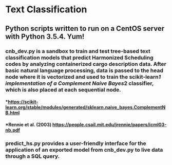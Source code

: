 # Text Classification
## Python scripts written to run on a CentOS server with Python 3.5.4. Yum!
### cnb_dev.py is a sandbox to train and test tree-based text classification models that predict Harmonized Scheduling codes by analyzing containerized cargo description data. After basic natural language processing, data is passed to the head node where it is vectorized and used to train the scikit-learn*1 implementation of a Complement Naive Bayes*2 classifier, which is also placed at each sequential node.
#### *https://scikit-learn.org/stable/modules/generated/sklearn.naive_bayes.ComplementNB.html
#### *Rennie et al. (2003) https://people.csail.mit.edu/jrennie/papers/icml03-nb.pdf
### predict_hs.py provides a user-friendly interface for the application of an exported model from cnb_dev.py to live data through a SQL query.
